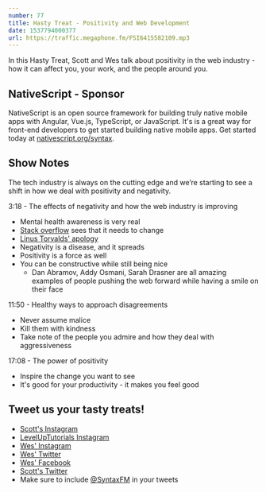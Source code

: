 ```yaml
---
number: 77
title: Hasty Treat - Positivity and Web Development
date: 1537794000377
url: https://traffic.megaphone.fm/FSI6415582109.mp3
---
```


In this Hasty Treat, Scott and Wes talk about positivity in the web industry - how it can affect you, your work, and the people around you.

## NativeScript - Sponsor

NativeScript is an open source framework for building truly native mobile apps with Angular, Vue.js, TypeScript, or JavaScript. It's is a great way for front-end developers to get started building native mobile apps. Get started today at [nativescript.org/syntax](https://nativescript.org/syntax).

## Show Notes

The tech industry is always on the cutting edge and we’re starting to see a shift in how we deal with positivity and negativity.

3:18 - The effects of negativity and how the web industry is improving

* Mental health awareness is very real
* [Stack overflow](https://stackoverflow.com/) sees that it needs to change
* [Linus Torvalds' apology](https://arstechnica.com/gadgets/2018/09/linus-torvalds-apologizes-for-years-of-being-a-jerk-takes-time-off-to-learn-empathy/)
* Negativity is a disease, and it spreads
* Positivity is a force as well
* You can be constructive while still being nice
  * Dan Abramov, Addy Osmani, Sarah Drasner are all amazing examples of people pushing the web forward while having a smile on their face

11:50 - Healthy ways to approach disagreements

* Never assume malice
* Kill them with kindness
* Take note of the people you admire and how they deal with aggressiveness

17:08 - The power of positivity

* Inspire the change you want to see
* It's good for your productivity - it makes you feel good

## Tweet us your tasty treats!

* [Scott's Instagram](https://www.instagram.com/stolinski/)
* [LevelUpTutorials Instagram](https://www.instagram.com/LevelUpTutorials/)
* [Wes' Instagram](https://www.instagram.com/wesbos/)
* [Wes' Twitter](https://twitter.com/wesbos)
* [Wes' Facebook](https://www.facebook.com/wesbos.developer)
* [Scott's Twitter](https://twitter.com/stolinski)
* Make sure to include [@SyntaxFM](https://twitter.com/SyntaxFM) in your tweets
